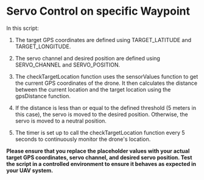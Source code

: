 # Servo Control on specific Waypoint
In this script:

1. The target GPS coordinates are defined using TARGET_LATITUDE and TARGET_LONGITUDE.

2. The servo channel and desired position are defined using SERVO_CHANNEL and SERVO_POSITION.

3. The checkTargetLocation function uses the sensorValues function to get the current GPS coordinates of the drone. It then calculates the distance between the current location and the target location using the gpsDistance function.

4. If the distance is less than or equal to the defined threshold (5 meters in this case), the servo is moved to the desired position. Otherwise, the servo is moved to a neutral position.

5. The timer is set up to call the checkTargetLocation function every 5 seconds to continuously monitor the drone's location.

**Please ensure that you replace the placeholder values with your actual target GPS coordinates, servo channel, and desired servo position. Test the script in a controlled environment to ensure it behaves as expected in your UAV system.**